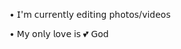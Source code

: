 • 𝖨'𝗆 𝖼𝗎𝗋𝗋𝖾𝗇𝗍𝗅𝗒 𝖾𝖽𝗂𝗍𝗂𝗇𝗀 𝗉𝗁𝗈𝗍𝗈𝗌/𝗏𝗂𝖽𝖾𝗈𝗌

• 𝖬𝗒 𝗈𝗇𝗅𝗒 𝗅𝗈𝗏𝖾 𝗂𝗌 💕 𝖦𝗈𝖽

<!---
sxayan69/sxayan69 is a ✨ special ✨ repository because its `README.md` (this file) appears on your GitHub profile.
You can click the Preview link to take a look at your changes.
--->
